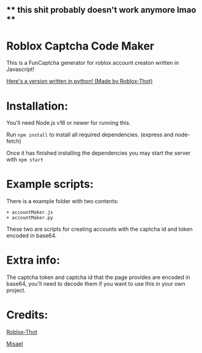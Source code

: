 ## ** this shit probably doesn't work anymore lmao **


# Roblox Captcha Code Maker
This is a FunCaptcha generator for roblox account creaton written in Javascript!

[Here's a version written in python! (Made by Roblox-Thot)](https://github.com/Roblox-Thot/captchaCodeMakerV2)

# Installation:
You'll need Node.js v16 or newer for running this.

Run `npm install` to install all required dependencies. (express and node-fetch)

Once it has finished installing the dependencies you may start the server with `npm start` 

# Example scripts:
There is a example folder with two contents:

    + accountMaker.js
    + accountMaker.py

These two are scripts for creating accounts with the captcha id and token encoded in base64.

# Extra info:
The captcha token and captcha id that the page provides are encoded in base64, you'll need to decode them if you want to use this in your own project.

# Credits:
[Roblox-Thot](https://github.com/Roblox-Thot)

[Misael](https://github.com/mogolicoo)
